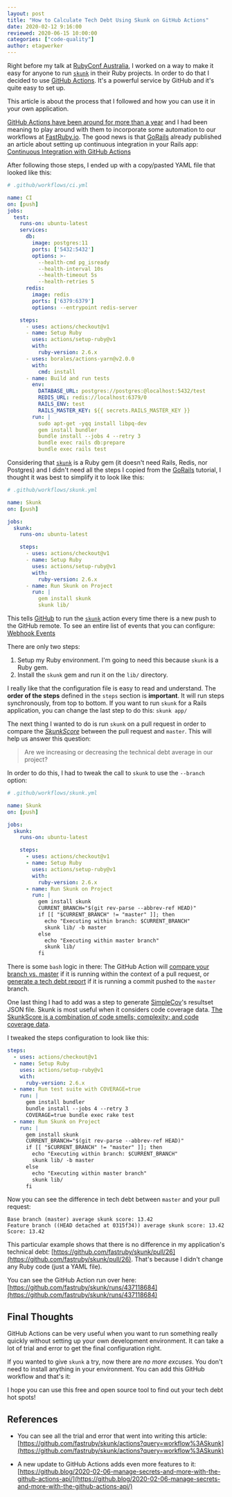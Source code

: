 ```yaml
---
layout: post
title: "How to Calculate Tech Debt Using Skunk on GitHub Actions"
date: 2020-02-12 9:16:00
reviewed: 2020-06-15 10:00:00
categories: ["code-quality"]
author: etagwerker
---
```


Right before my talk at [RubyConf Australia](https://www.rubyconf.org.au/),
I worked on a way to make it easy for anyone to run [`skunk`](https://www.fastruby.io/blog/code-quality/intruducing-skunk-stink-score-calculator.html)
in their Ruby projects. In order to do that I decided to use [GitHub Actions](https://github.com/features/actions).
It's a powerful service by GitHub and it's quite easy to set up.

This article is about the process that I followed and how you can use it in your own
application.

<!--more-->

[GitHub Actions have been around for more than a year](https://github.blog/2018-10-17-action-demos/)
and I had been meaning to play around with them to incorporate some automation to
our workflows at [FastRuby.io](https://fastruby.io). The good news is that [GoRails](https://gorails.com)
already published an article about setting up continuous integration in your Rails app:
[Continuous Integration with GitHub Actions](https://gorails.com/episodes/github-actions-continuous-integration-ruby-on-rails)

After following those steps, I ended up with a copy/pasted YAML file that looked like this:

```yaml
# .github/workflows/ci.yml

name: CI
on: [push]
jobs:
  test:
    runs-on: ubuntu-latest
    services:
      db:
        image: postgres:11
        ports: ['5432:5432']
        options: >-
          --health-cmd pg_isready
          --health-interval 10s
          --health-timeout 5s
          --health-retries 5
      redis:
        image: redis
        ports: ['6379:6379']
        options: --entrypoint redis-server

    steps:
      - uses: actions/checkout@v1
      - name: Setup Ruby
        uses: actions/setup-ruby@v1
        with:
          ruby-version: 2.6.x
      - uses: borales/actions-yarn@v2.0.0
        with:
          cmd: install
      - name: Build and run tests
        env:
          DATABASE_URL: postgres://postgres:@localhost:5432/test
          REDIS_URL: redis://localhost:6379/0
          RAILS_ENV: test
          RAILS_MASTER_KEY: ${{ secrets.RAILS_MASTER_KEY }}
        run: |
          sudo apt-get -yqq install libpq-dev
          gem install bundler
          bundle install --jobs 4 --retry 3
          bundle exec rails db:prepare
          bundle exec rails test
```

Considering that [`skunk`](https://github.com/fastruby/skunk) is a Ruby gem (it
doesn't need Rails, Redis, nor Postgres) and I didn't need all the steps I copied
from the [GoRails](https://gorails.com) tutorial, I thought it was best to
simplify it to look like this:

```yaml
# .github/workflows/skunk.yml

name: Skunk
on: [push]

jobs:
  skunk:
    runs-on: ubuntu-latest

    steps:
      - uses: actions/checkout@v1
      - name: Setup Ruby
        uses: actions/setup-ruby@v1
        with:
          ruby-version: 2.6.x
      - name: Run Skunk on Project
        run: |
          gem install skunk
          skunk lib/
```

This tells [GitHub](https://github.com) to run the [`skunk`](https://github.com/fastruby/skunk)
action every time there is a new push to the GitHub remote. To see an entire list
of events that you can configure:
[Webhook Events](https://help.github.com/en/actions/automating-your-workflow-with-github-actions/events-that-trigger-workflows#webhook-events)

There are only two steps:

1. Setup my Ruby environment. I'm going to need this because `skunk` is a Ruby gem.
1. Install the `skunk` gem and run it on the `lib/` directory.

I really like that the configuration file is easy to read and understand. The
**order of the steps** defined in the `steps` section is **important**. It will run
steps synchronously, from top to bottom. If you want to run `skunk` for a Rails
application, you can change the last step to do this: `skunk app/`

The next thing I wanted to do is run `skunk` on a pull request in order to
compare the [_SkunkScore_](https://github.com/fastruby/skunk#what-is-the-skunkscore)
between the pull request and `master`. This will help us answer this question:

> Are we increasing or decreasing the technical debt average in our project?

In order to do this, I had to tweak the call to `skunk` to use the `--branch`
option:

```yaml
# .github/workflows/skunk.yml

name: Skunk
on: [push]

jobs:
  skunk:
    runs-on: ubuntu-latest

    steps:
      - uses: actions/checkout@v1
      - name: Setup Ruby
        uses: actions/setup-ruby@v1
        with:
          ruby-version: 2.6.x
      - name: Run Skunk on Project
        run: |
          gem install skunk
          CURRENT_BRANCH="$(git rev-parse --abbrev-ref HEAD)"
          if [[ "$CURRENT_BRANCH" != "master" ]]; then
            echo "Executing within branch: $CURRENT_BRANCH"
            skunk lib/ -b master
          else
            echo "Executing within master branch"
            skunk lib/
          fi
```

There is some `bash` logic in there: The GitHub Action will [compare your branch vs. master](https://github.com/fastruby/skunk#comparing-one-branch-vs-another) if
it is running within the context of a pull request, or [generate a tech debt report](https://github.com/fastruby/skunk#getting-a-sorted-list-of-stinkiest-files) if
it is running a commit pushed to the `master` branch.

One last thing I had to add was a step to generate [SimpleCov](https://github.com/colszowka/simplecov)'s
resultset JSON file. Skunk is most useful when it considers code coverage data.
[The SkunkScore is a combination of code smells; complexity; and code coverage data](https://github.com/fastruby/skunk#what-is-the-skunkscore).

I tweaked the steps configuration to look like this:

```yaml
steps:
  - uses: actions/checkout@v1
  - name: Setup Ruby
    uses: actions/setup-ruby@v1
    with:
      ruby-version: 2.6.x
  - name: Run test suite with COVERAGE=true
    run: |
      gem install bundler
      bundle install --jobs 4 --retry 3
      COVERAGE=true bundle exec rake test
  - name: Run Skunk on Project
    run: |
      gem install skunk
      CURRENT_BRANCH="$(git rev-parse --abbrev-ref HEAD)"
      if [[ "$CURRENT_BRANCH" != "master" ]]; then
        echo "Executing within branch: $CURRENT_BRANCH"
        skunk lib/ -b master
      else
        echo "Executing within master branch"
        skunk lib/
      fi
```

Now you can see the difference in tech debt between `master` and your pull
request:

```
Base branch (master) average skunk score: 13.42
Feature branch ((HEAD detached at 0315f34)) average skunk score: 13.42
Score: 13.42
```

This particular example shows that there is no difference in my application's
technical debt: [https://github.com/fastruby/skunk/pull/26](https://github.com/fastruby/skunk/pull/26).
That's because I didn't change any Ruby code (just a YAML file).

You can see the GitHub Action run over here:
[https://github.com/fastruby/skunk/runs/437118684](https://github.com/fastruby/skunk/runs/437118684)

## Final Thoughts

GitHub Actions can be very useful when you want to run something really quickly
without setting up your own development environment. It can take a lot of trial
and error to get the final configuration right.

If you wanted to give `skunk` a try, now there are _no more excuses_. You don't
need to install anything in your environment. You can add this GitHub workflow
and that's it:

<script src="https://gist.github.com/etagwerker/52e0add0af4281ed38fdc54a502b653f.js"></script>

I hope you can use this free and open source tool to find out your tech debt
hot spots!

## References

- You can see all the trial and error that went into writing this article:
[https://github.com/fastruby/skunk/actions?query=workflow%3ASkunk](https://github.com/fastruby/skunk/actions?query=workflow%3ASkunk)

- A new update to GitHub Actions adds even more features to it:
[https://github.blog/2020-02-06-manage-secrets-and-more-with-the-github-actions-api/](https://github.blog/2020-02-06-manage-secrets-and-more-with-the-github-actions-api/)
